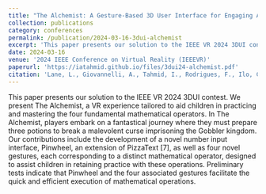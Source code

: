 ```yaml
---
title: "The Alchemist: A Gesture-Based 3D User Interface for Engaging Arithmetic Calculations"
collection: publications
category: conferences
permalink: /publication/2024-03-16-3dui-alchemist
excerpt: 'This paper presents our solution to the IEEE VR 2024 3DUI contest. We present The Alchemist, a VR experience tailored to aid children in practicing and mastering the four fundamental mathematical operators. In The Alchemist, players embark on a fantastical journey where they must prepare three potions to break a malevolent curse imprisoning the Gobbler kingdom. Our contributions include the development of a novel number input interface, Pinwheel, an extension of PizzaText [7], as well as four novel gestures, each corresponding to a distinct mathematical operator, designed to assist children in retaining practice with these operations. Preliminary tests indicate that Pinwheel and the four associated gestures facilitate the quick and efficient execution of mathematical operations.'
date: 2024-03-16
venue: '2024 IEEE Conference on Virtual Reality (IEEEVR)'
paperurl: 'https://iatahmid.github.io/files/3dui24-alchemist.pdf'
citation: 'Lane, L., Giovannelli, A., Tahmid, I., Rodrigues, F., Ilo, C., Hsu, D., Lougiakis, C., Davari, S. and Bowman, D.A., 2024, March. <em>The Alchemist: A Gesture-Based 3D User Interface for Engaging Arithmetic Calculations</em>. In 2024 IEEE Conference on Virtual Reality and 3D User Interfaces Abstracts and Workshops (VRW) (pp. 1106-1107). IEEE.'
---
```


This paper presents our solution to the IEEE VR 2024 3DUI contest. We present The Alchemist, a VR experience tailored to aid children in practicing and mastering the four fundamental mathematical operators. In The Alchemist, players embark on a fantastical journey where they must prepare three potions to break a malevolent curse imprisoning the Gobbler kingdom. Our contributions include the development of a novel number input interface, Pinwheel, an extension of PizzaText [7], as well as four novel gestures, each corresponding to a distinct mathematical operator, designed to assist children in retaining practice with these operations. Preliminary tests indicate that Pinwheel and the four associated gestures facilitate the quick and efficient execution of mathematical operations.
